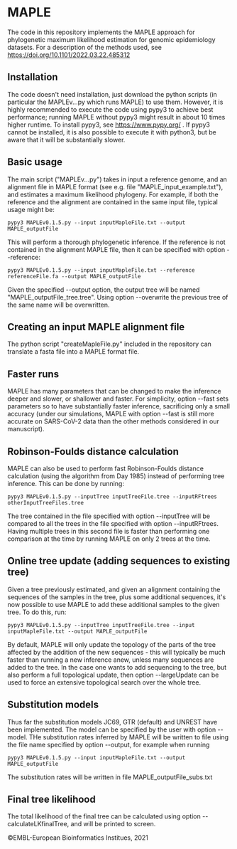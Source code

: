 # MAPLE

The code in this repository implements the MAPLE approach for phylogenetic maximum likelihood estimation for genomic epidemiology datasets.
For a description of the methods used, see https://doi.org/10.1101/2022.03.22.485312


## Installation

The code doesn't need installation, just download the python scripts (in particular the MAPLEv...py which runs MAPLE) to use them.
However, it is highly recommended to execute the code using pypy3 to achieve best performance; running MAPLE without pypy3 might result in about 10 times higher runtime.
To install pypy3, see https://www.pypy.org/ .
If pypy3 cannot be installed, it is also possible to execute it with python3, but be aware that it will be substantially slower.


## Basic usage

The main script ("MAPLEv...py") takes in input a reference genome, and an alignment file in MAPLE format (see e.g. file "MAPLE_input_example.txt"), and estimates a maximum likelihood phylogeny. For example, if both the reference and the alignment are contained in the same input file, typical usage might be:

    pypy3 MAPLEv0.1.5.py --input inputMapleFile.txt --output MAPLE_outputFile

This will perform a thorough phylogenetic inference.
If the reference is not contained in the alignment MAPLE file, then it can be specified with option --reference:

    pypy3 MAPLEv0.1.5.py --input inputMapleFile.txt --reference referenceFile.fa --output MAPLE_outputFile

Given the specified --output option, the output tree will be named "MAPLE_outputFile_tree.tree". Using option --overwrite the previous tree of the same name will be overwritten.


## Creating an input MAPLE alignment file

The python script "createMapleFile.py" included in the repository can translate a fasta file into a MAPLE format file.


## Faster runs

MAPLE has many parameters that can be changed to make the inference deeper and slower, or shallower and faster.
For simplicity, option --fast sets parameters so to have substantially faster inference, sacrificing only a small accuracy (under our simulations, MAPLE with option --fast is still more accurate on SARS-CoV-2 data than the other methods considered in our manuscript).


## Robinson-Foulds distance calculation

MAPLE can also be used to perform fast Robinson-Foulds distance calculation (using the algorithm from Day 1985) instead of performing tree inference.
This can be done by running:

    pypy3 MAPLEv0.1.5.py --inputTree inputTreeFile.tree --inputRFtrees otherInputTreeFiles.tree

The tree contained in the file specified with option --inputTree will be compared to all the trees in the file specified with option --inputRFtrees.
Having multiple trees in this second file is faster than performing one comparison at the time by running MAPLE on only 2 trees at the time.


## Online tree update (adding sequences to existing tree)

Given a tree previously estimated, and given an alignment containing the sequences of the samples in the tree, plus some additional sequences, it's now possible to use MAPLE to add these additional samples to the given tree. To do this, run:

    pypy3 MAPLEv0.1.5.py --inputTree inputTreeFile.tree --input inputMapleFile.txt --output MAPLE_outputFile

By default, MAPLE will only update the topology of the parts of the tree affected by the addition of the new sequences - this will typically be much faster than running a new inference anew, unless many sequences are added to the tree. In the case one wants to add sequencing to the tree, but also perform a full topological update, then option --largeUpdate can be used to force an extensive topological search over the whole tree.


## Substitution models

Thus far the substitution models JC69, GTR (default) and UNREST have been implemented. The model can be specified by the user with option --model.
THe substitution rates inferred by MAPLE will be written to file using the file name specified by option --output, for example when running

    pypy3 MAPLEv0.1.5.py --input inputMapleFile.txt --output MAPLE_outputFile
  
The substitution rates will be written in file MAPLE_outputFile_subs.txt


## Final tree likelihood

The total likelihood of the final tree can be calculated using option --calculateLKfinalTree, and will be printed to screen.





©EMBL-European Bioinformatics Institues, 2021
